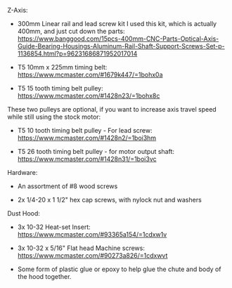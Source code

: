 Z-Axis:

* 300mm Linear rail and lead screw kit
	I used this kit, which is actually 400mm, and just cut down the parts: https://www.banggood.com/15pcs-400mm-CNC-Parts-Optical-Axis-Guide-Bearing-Housings-Aluminum-Rail-Shaft-Support-Screws-Set-p-1136854.html?p=96231686871952017014

* T5 10mm x 225mm timing belt: https://www.mcmaster.com/#1679k447/=1bohx0a

* T5 15 tooth timing belt pulley: https://www.mcmaster.com/#1428n23/=1bohx8c

These two pulleys are optional, if you want to increase axis travel speed while still using the stock motor:

* T5 10 tooth timing belt pulley - For lead screw: https://www.mcmaster.com/#1428n2/=1boi3hm

* T5 26 tooth timing belt pulley - for motor output shaft: https://www.mcmaster.com/#1428n31/=1boi3vc

Hardware:

* An assortment of #8 wood screws

* 2x 1/4-20 x 1 1/2" hex cap screws, with nylock nut and washers

Dust Hood:

* 3x 10-32 Heat-set Insert: https://www.mcmaster.com/#93365a154/=1cdxw1v

* 3x 10-32 x 5/16" Flat head Machine screws: https://www.mcmaster.com/#90273a826/=1cdxwvt

* Some form of plastic glue or epoxy to help glue the chute and body of the hood together.